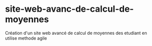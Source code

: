 # site-web-avanc-de-calcul-de-moyennes
Création d'un site web avancé de calcul de moyennes des etudiant en utilise methode agile 
